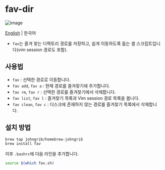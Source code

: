 # fav-dir

![image](https://user-images.githubusercontent.com/1855714/83960676-8d8c6200-a8c6-11ea-9ce0-cddcc84b5b20.gif)

[English](README.md) | 한국어

* `fav`는 즐겨 찾는 디렉토리 경로를 저장하고, 쉽게 이동하도록 돕는 셸 스크립트입니다(vim session 경로도 포함).

## 사용법

* `fav` : 선택한 경로로 이동합니다.
* `fav add`, `fav a` : 현재 경로를 즐겨찾기에 추가합니다.
* `fav rm`, `fav r` : 선택한 경로를 즐겨찾기에서 삭제합니다.
* `fav list`, `fav l` : 즐겨찾기 목록과 Vim session 경로 목록을 봅니다.
* `fav clean`, `fav c` : 디스크에 존재하지 않는 경로를 즐겨찾기 목록에서 삭제합니다.

## 설치 방법

```sh
brew tap johngrib/homebrew-johngrib
brew install fav
```

이후 `.bashrc`에 다음 라인을 추가합니다.

```sh
source $(which fav.sh)
```
